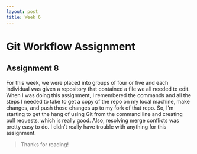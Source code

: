 ```yaml
---
layout: post
title: Week 6
---
```



# Git Workflow Assignment 
## Assignment 8

For this week, we were placed into groups of four or five and each individual was given a repository that contained a file we all needed to edit. When I was doing this assignment, I remembered the commands and all the steps I needed to take to get a copy of the repo on my local machine, make changes, and push those changes up to my fork of that repo. So, I’m starting to get the hang of using Git from the command line and creating pull requests, which is really good. Also, resolving merge conflicts was pretty easy to do. I didn’t really have trouble with anything for this assignment. 

> Thanks for reading!
